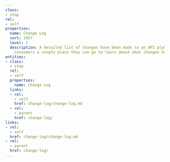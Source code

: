 ```yaml
---
class:
- stop
rel:
- self
properties:
  name: Change Log
  sort: 1957
  level: 1
  description: A detailed list of changes have been made to an API platform, giving
    consumers a single place they can go to learn about what changes have been made.
entities:
- class:
  - stop
  rel:
  - self
  properties:
    name: Change Log
  links:
  - rel:
    - self
    href: change-log/change-log.md
  - rel:
    - parent
    href: change-log/
links:
- rel:
  - self
  href: change-log/change-log.md
- rel:
  - parent
  href: change-log/
...
```

